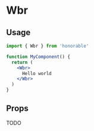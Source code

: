 # Wbr

## Usage

```jsx
import { Wbr } from 'honorable'

function MyComponent() {
  return (
    <Wbr>
      Hello world
    </Wbr>
  )
}
```

## Props

TODO
